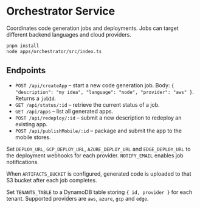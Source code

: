 # Orchestrator Service

Coordinates code generation jobs and deployments. Jobs can target different backend languages and cloud providers.

```bash
pnpm install
node apps/orchestrator/src/index.ts
```

## Endpoints

- `POST /api/createApp` – start a new code generation job. Body: `{ "description": "my idea", "language": "node", "provider": "aws" }`. Returns a `jobId`.
- `GET /api/status/:id` – retrieve the current status of a job.
- `GET /api/apps` – list all generated apps.
- `POST /api/redeploy/:id` – submit a new description to redeploy an existing app.
- `POST /api/publishMobile/:id` – package and submit the app to the mobile stores.

Set `DEPLOY_URL`, `GCP_DEPLOY_URL`, `AZURE_DEPLOY_URL` and `EDGE_DEPLOY_URL` to the deployment webhooks for each provider. `NOTIFY_EMAIL` enables job notifications.

When `ARTIFACTS_BUCKET` is configured, generated code is uploaded to that S3 bucket after each job completes.

Set `TENANTS_TABLE` to a DynamoDB table storing `{ id, provider }` for each tenant. Supported providers are `aws`, `azure`, `gcp` and `edge`.
